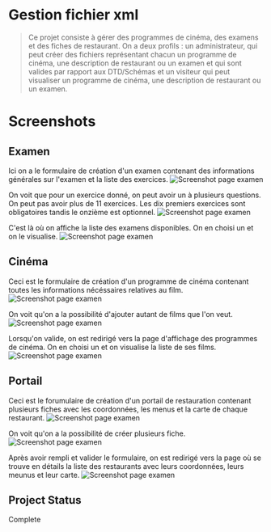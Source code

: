 # Gestion fichier xml 
> Ce projet consiste à gérer des programmes de cinéma, des examens et des fiches de restaurant. 
On a deux profils : un administrateur, qui peut créer des fichiers représentant chacun un programme de cinéma, une description de restaurant ou un examen et qui sont valides par rapport aux DTD/Schémas et un visiteur qui peut visualiser un programme de cinéma, une description de restaurant ou un examen.

# Screenshots
## Examen
  Ici on a le formulaire de création d'un examen contenant des informations générales sur l'examen et la liste des exercices.
  ![Screenshot page examen](captures/exam1.PNG)
  
  On voit que pour un exercice donné, on peut avoir un à plusieurs questions. On peut pas avoir plus de 11 exercices. Les dix premiers exercices sont obligatoires tandis le onzième est optionnel.
  ![Screenshot page examen](captures/exam2.PNG)
  
  C'est là où on affiche la liste des examens disponibles. On en choisi un et on le visualise.
  ![Screenshot page examen](captures/exam3.PNG)
  
## Cinéma 
Ceci est le formulaire de création d'un programme de cinéma contenant toutes les informations nécéssaires relatives au film.
  ![Screenshot page examen](captures/cine1.PNG)
  
  On voit qu'on a la possibilité d'ajouter autant de films que l'on veut.
  ![Screenshot page examen](captures/cine2.PNG)
  
  Lorsqu'on valide, on est redirigé vers la page d'affichage des programmes de cinéma. On en choisi un et on visualise la liste de ses films.
  ![Screenshot page examen](captures/cine3.PNG)
  
## Portail
Ceci est le forumulaire de création d'un portail de restauration contenant plusieurs fiches avec les coordonnées, les menus et la carte de chaque restaurant.
  ![Screenshot page examen](captures/fiche1.PNG)
  
  On voit qu'on a la possibilité de créer plusieurs fiche.
  ![Screenshot page examen](captures/fiche2.PNG)
  
  Après avoir rempli et valider le formulaire, on est redirigé vers la page où se trouve en détails la liste des restaurants avec leurs coordonnées, leurs meunus et leur carte.
  ![Screenshot page examen](captures/fiche3.PNG)

## Project Status 
Complete 
